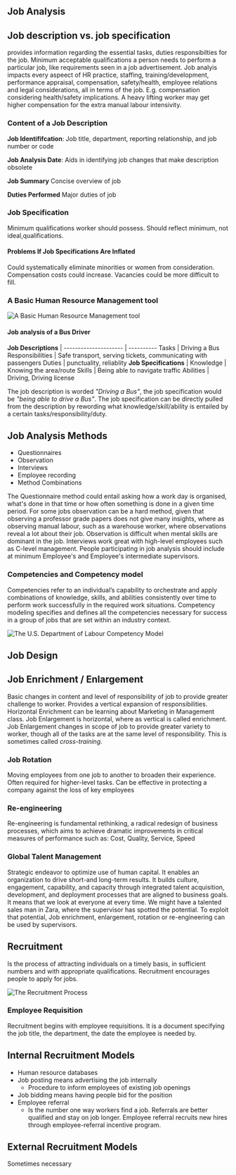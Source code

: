 ## Job Analysis

## Job description vs. job specification

provides information regarding the essential tasks, duties responsibilties for
the job. Minimum acceptable qualifications a person needs to perform a
particular job, like requirements seen in a job advertisement. Job analyis
impacts every aspeect of HR practice, staffing, training/development,
performance appraisal, compensation, safety/health, employee relations and legal
considerations, all in terms of the job. E.g. compensation considering
health/safety implications. A heavy lifting worker may get higher compensation
for the extra manual labour intensivity.

### Content of a Job Description

**Job Identififcation**: Job title, department, reporting relationship, and job number or code

**Job Analysis Date**: Aids in identifying job changes that make description
obsolete

**Job Summary** Concise overview of job

**Duties Performed** Major duties of job

### Job Specification

Minimum qualifications worker should possess. Should reflect minimum, not ideal,qualifications. 

#### Problems If Job Specifications Are Inflated

Could systematically eliminate minorities or women from consideration.
Compensation costs could increase. Vacancies could be more difficult to fill.

### A Basic Human Resource Management tool

![A Basic Human Resource Management tool ](https://image.slidesharecdn.com/hr3karam-141201175557-conversion-gate02/95/job-analysis-11-638.jpg?cb=1417456607)

#### Job analysis of a Bus Driver

**Job Descriptions**   |
---------------------  | ----------
Tasks                  | Driving a Bus
Responsibilities       | Safe transport, serving tickets, communicating with
passengers
Duties                 | punctuality, reliablity
**Job Specifications** |
Knowledge              | Knowing the area/route
Skills                 | Being able to navigate traffic
Abilities              | Driving, Driving license

The job description is worded *"Driving a Bus"*, the job specification would
be *"being able to drive a Bus"*. The job specification can be directly pulled
from the description by rewording what knowledge/skill/ability is entailed by a
certain tasks/responsibility/duty.

## Job Analysis Methods

- Questionnaires
- Observation
- Interviews
- Employee recording
- Method Combinations

The Questionnaire method could entail asking how a work day is organised, what's
done in that time or how often something is done in a given time period. For
some jobs observation can be a hard method, given that observing a professor
grade papers does not give many insights, where as observing manual labour, such
as a warehouse worker, where observations reveal a lot about their job.
Observation is difficult when mental skills are dominant in the job. Interviews
work great with high-level employees such as C-level management. People
participating in job analysis should include at minimum Employee's and
Employee's intermediate supervisors.

### Competencies and Competency model

Competencies refer to an individual’s capability to orchestrate and apply
combinations of knowledge, skills, and abilities consistently over time to
perform work successfully in the required work situations. Competency modeling
specifies and defines all the competencies necessary for success in a group of
jobs that are set within an industry context.

![The U.S. Department of Labour Competency Model](https://i.ibb.co/0q1Bdqc/U-S-Department-of-Labour-Competency-Model.png)

## Job Design

## Job Enrichment / Enlargement

Basic changes in content and level of responsibility of job to provide greater
challenge to worker. Provides a vertical expansion of responsibilities.
Horizontal Enrichment can be learning about Marketing in Management class. Job
Enlargement is horizontal, where as vertical is called enrichment. Job
Enlargement changes in scope of job to provide greater variety to worker, though
all of the tasks are at the same level of responsibility. This is sometimes
called *cross-training*. 

### Job Rotation

Moving employees from one job to another to broaden their experience. Often
required for higher-level tasks. Can be effective in protecting a company
against the loss of key employees 

### Re-engineering

Re-engineering is fundamental rethinking, a radical redesign of business
processes, which aims to achieve dramatic improvements in critical measures of
performance such as: Cost, Quality, Service, Speed

### Global Talent Management

Strategic endeavor to optimize use of human capital. It enables an organization
to drive short-and long-term results. It builds culture, engagement, capability,
and capacity through integrated talent acquisition, development, and deployment
processes that are aligned to business goals. It means that we look at everyone
at every time. We might have a talented sales man in Zara, where the supervisor
has spotted the potential. To exploit that potential, Job enrichment,
enlargement, rotation or re-engineering can be used by supervisors.

##  Recruitment

Is the process of attracting individuals on a timely basis, in sufficient
numbers and with appropriate qualifications. Recruitment encourages people to
apply for jobs.

![The Recruitment
Process](https://image.slidesharecdn.com/mondyhrm13inppt05-150216192940-conversion-gate01/95/mondy-hrm13-inppt05ppt-21-638.jpg?cb=1424115150)

### Employee Requisition

Recruitment begins with employee requisitions. It is a document specifying the
job title, the department, the date the employee is needed by.

## Internal Recruitment Models

- Human resource databases
- Job posting means advertising the job internally
    - Procedure to inform employees of existing job openings
- Job bidding means having people bid for the position
- Employee referral
    - Is the number one way workers find a job. Referrals are better qualified
      and stay on job longer. Employee referral recruits new hires through
      employee-referral incentive program. 

## External Recruitment Models

Sometimes necessary

